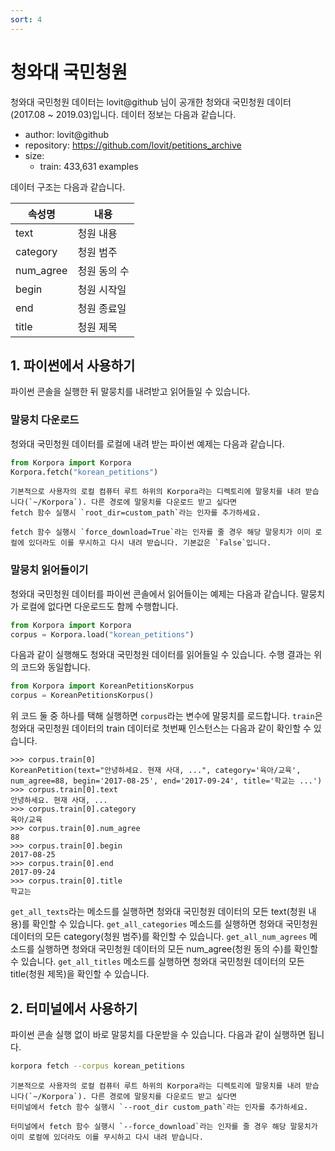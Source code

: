 ```yaml
---
sort: 4
---
```


# 청와대 국민청원

청와대 국민청원 데이터는 lovit@github 님이 공개한 청와대 국민청원 데이터(2017.08 ~ 2019.03)입니다.
데이터 정보는 다음과 같습니다.

- author: lovit@github
- repository: https://github.com/lovit/petitions_archive
- size:
  - train: 433,631 examples

데이터 구조는 다음과 같습니다.

|속성명|내용|
|---|---|
|text|청원 내용|
|category|청원 범주|
|num_agree|청원 동의 수|
|begin|청원 시작일|
|end|청원 종료일|
|title|청원 제목|

## 1. 파이썬에서 사용하기

파이썬 콘솔을 실행한 뒤 말뭉치를 내려받고 읽어들일 수 있습니다.

### 말뭉치 다운로드

청와대 국민청원 데이터를 로컬에 내려 받는 파이썬 예제는 다음과 같습니다.

```python
from Korpora import Korpora
Korpora.fetch("korean_petitions")
```

```note
기본적으로 사용자의 로컬 컴퓨터 루트 하위의 Korpora라는 디렉토리에 말뭉치를 내려 받습니다(`~/Korpora`). 다른 경로에 말뭉치를 다운로드 받고 싶다면 
fetch 함수 실행시 `root_dir=custom_path`라는 인자를 추가하세요.
```

```tip
fetch 함수 실행시 `force_download=True`라는 인자를 줄 경우 해당 말뭉치가 이미 로컬에 있더라도 이를 무시하고 다시 내려 받습니다. 기본값은 `False`입니다.
```


### 말뭉치 읽어들이기

청와대 국민청원 데이터를 파이썬 콘솔에서 읽어들이는 예제는 다음과 같습니다.
말뭉치가 로컬에 없다면 다운로드도 함께 수행합니다.

```python
from Korpora import Korpora
corpus = Korpora.load("korean_petitions")
```

다음과 같이 실행해도 청와대 국민청원 데이터를 읽어들일 수 있습니다.
수행 결과는 위의 코드와 동일합니다.

```python
from Korpora import KoreanPetitionsKorpus
corpus = KoreanPetitionsKorpus()
```

위 코드 둘 중 하나를 택해 실행하면 `corpus`라는 변수에 말뭉치를 로드합니다.
`train`은 청와대 국민청원 데이터의 train 데이터로 첫번째 인스턴스는 다음과 같이 확인할 수 있습니다.

```
>>> corpus.train[0]
KoreanPetition(text="안녕하세요. 현재 사대, ...", category='육아/교육', num_agree=88, begin='2017-08-25', end='2017-09-24', title='학교는 ...')
>>> corpus.train[0].text
안녕하세요. 현재 사대, ...
>>> corpus.train[0].category
육아/교육
>>> corpus.train[0].num_agree
88
>>> corpus.train[0].begin
2017-08-25
>>> corpus.train[0].end
2017-09-24
>>> corpus.train[0].title
학교는 
```

`get_all_texts`라는 메소드를 실행하면 청와대 국민청원 데이터의 모든 text(청원 내용)를 확인할 수 있습니다.
`get_all_categories` 메소드를 실행하면 청와대 국민청원 데이터의 모든 category(청원 범주)를 확인할 수 있습니다.
`get_all_num_agrees` 메소드를 실행하면 청와대 국민청원 데이터의 모든 num_agree(청원 동의 수)를 확인할 수 있습니다.
`get_all_titles` 메소드를 실행하면 청와대 국민청원 데이터의 모든 title(청원 제목)을 확인할 수 있습니다.

## 2. 터미널에서 사용하기

파이썬 콘솔 실행 없이 바로 말뭉치를 다운받을 수 있습니다.
다음과 같이 실행하면 됩니다.

```bash
korpora fetch --corpus korean_petitions
```

```note
기본적으로 사용자의 로컬 컴퓨터 루트 하위의 Korpora라는 디렉토리에 말뭉치를 내려 받습니다(`~/Korpora`). 다른 경로에 말뭉치를 다운로드 받고 싶다면 
터미널에서 fetch 함수 실행시 `--root_dir custom_path`라는 인자를 추가하세요.
```

```tip
터미널에서 fetch 함수 실행시 `--force_download`라는 인자를 줄 경우 해당 말뭉치가 이미 로컬에 있더라도 이를 무시하고 다시 내려 받습니다.
```

